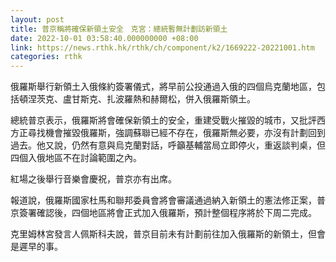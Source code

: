 ```yaml
---
layout: post
title: 普京稱將確保新領土安全　克宮：總統暫無計劃訪新領土
date: 2022-10-01 03:58:40.000000000 +08:00
link: https://news.rthk.hk/rthk/ch/component/k2/1669222-20221001.htm
categories: rthk
---
```


俄羅斯舉行新領土入俄條約簽署儀式，將早前公投通過入俄的四個烏克蘭地區，包括頓涅茨克、盧甘斯克、扎波羅熱和赫爾松，併入俄羅斯領土。

總統普京表示，俄羅斯將會確保新領土的安全，重建受戰火摧毀的城市，又批評西方正尋找機會摧毀俄羅斯，強調蘇聯已經不存在，俄羅斯無必要，亦沒有計劃回到過去。他又說，仍然有意與烏克蘭對話，呼籲基輔當局立即停火，重返談判桌，但四個入俄地區不在討論範圍之內。

紅場之後舉行音樂會慶祝，普京亦有出席。

報道說，俄羅斯國家杜馬和聯邦委員會將會審議通過納入新領土的憲法修正案，普京簽署確認後，四個地區將會正式加入俄羅斯，預計整個程序將於下周二完成。

克里姆林宮發言人佩斯科夫說，普京目前未有計劃前往加入俄羅斯的新領土，但會是遲早的事。
